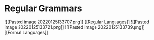 # Regular Grammars

![[Pasted image 20220125133707.png]]
[[Regular Languages]]
![[Pasted image 20220125133721.png]]
![[Pasted image 20220125133739.png]]
[[Formal Languages]]